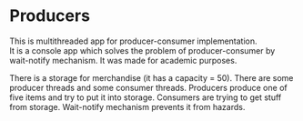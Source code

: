# Producers
This is multithreaded app for producer-consumer implementation.
<br/>
It is a console app which solves the problem of producer-consumer by wait-notify mechanism. It was made for academic purposes.

There is a storage for merchandise (it has a capacity = 50). There are some producer threads and some consumer threads. Producers produce one of five items and try to put it into storage. Consumers are trying to get stuff from storage. Wait-notify mechanism prevents it from hazards.
